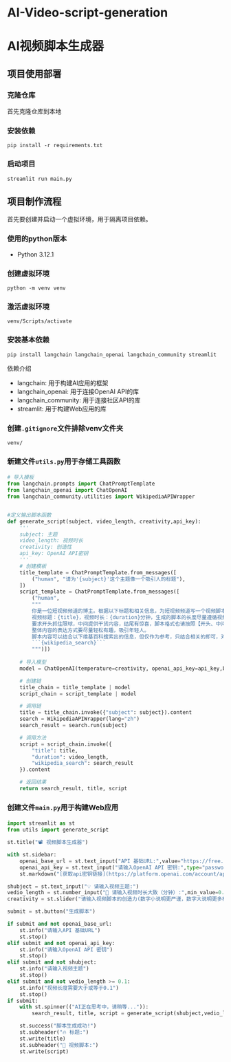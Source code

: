 # AI-Video-script-generation
# AI视频脚本生成器

## 项目使用部署
### 克隆仓库
首先克隆仓库到本地

### 安装依赖
```shell
pip install -r requirements.txt
```

### 启动项目
```shell
streamlit run main.py
```


## 项目制作流程
首先要创建并启动一个虚拟环境，用于隔离项目依赖。

### 使用的python版本
- Python 3.12.1

### 创建虚拟环境
```shell
python -m venv venv
```
### 激活虚拟环境
```shell
venv/Scripts/activate
```

### 安装基本依赖

```shell
pip install langchain langchain_openai langchain_community streamlit
```
依赖介绍
- langchain: 用于构建AI应用的框架
- langchain_openai: 用于连接OpenAI API的库
- langchain_community: 用于连接社区API的库
- streamlit: 用于构建Web应用的库


### 创建`.gitignore`文件排除venv文件夹
```gitignore
venv/
```

### 新建文件`utils.py`用于存储工具函数
#### 
```python
# 导入模板
from langchain.prompts import ChatPromptTemplate
from langchain_openai import ChatOpenAI
from langchain_community.utilities import WikipediaAPIWrapper 


#定义输出脚本函数
def generate_script(subject, video_length, creativity,api_key):
    '''
    subject: 主题
    video_length: 视频时长
    creativity: 创造性
    api_key: OpenAI API密钥
    '''
    # 创建模板
    title_template = ChatPromptTemplate.from_messages([
        ("human", "请为'{subject}'这个主题像一个吸引人的标题"),
    ])
    script_template = ChatPromptTemplate.from_messages([
        ("human",
        """
        你是一位短视频频道的博主。根据以下标题和相关信息，为短视频频道写一个视频脚本。
        视频标题：{title}，视频时长：{duration}分钟，生成的脚本的长度尽量遵循视频时长的要求。
        要求开头抓住限球，中间提供干货内容，结尾有惊喜，脚本格式也请按照【开头、中间，结尾】分隔。
        整体内容的表达方式要尽量轻松有趣，吸引年轻人。
        脚本内容可以结合以下维基百科搜索出的信息，但仅作为参考，只结合相关的即可，对不相关的进行忽路:
        ```{wikipedia_search}```
        """)])
    
    # 导入模型
    model = ChatOpenAI(temperature=creativity, openai_api_key=api_key,base_url=ChatGPTConfig.base_url)

    # 创建链
    title_chain = title_template | model
    script_chain = script_template | model

    # 调用链
    title = title_chain.invoke({"subject": subject}).content
    search = WikipediaAPIWrapper(lang="zh")
    search_result = search.run(subject)

    # 调用方法
    script = script_chain.invoke({
        "title": title,
        "duration": video_length,
        "wikipedia_search": search_result
    }).content

    # 返回结果
    return search_result, title, script
```

### 创建文件`main.py`用于构建Web应用
#### 
```python
import streamlit as st
from utils import generate_script

st.title("📽️ 视频脚本生成器")

with st.sidebar:
    openai_base_url = st.text_input("API 基础URL:",value="https://free.gpt.ge/v1")
    openai_api_key = st.text_input("请输入OpenAI API 密钥:",type="password")
    st.markdown("[获取api密钥链接](https://platform.openai.com/account/api-keys)")

shubject = st.text_input("💡 请输入视频主题:")
vedio_length = st.number_input("📝 请输入视频时长大致（分钟）:",min_value=0.1,step=0.1)
creativity = st.slider("请输入视频脚本的创造力(数字小说明更严谨，数字大说明更多样)",min_value=0.1,max_value=1.0,step=0.1,value=0.3)

submit = st.button("生成脚本")

if submit and not openai_base_url:
    st.info("请输入API 基础URL")
    st.stop()
elif submit and not openai_api_key:
    st.info("请输入OpenAI API 密钥")
    st.stop()
elif submit and not shubject:
    st.info("请输入视频主题")
    st.stop()
elif submit and not vedio_length >= 0.1:
    st.info("视频长度需要大于或等于0.1")
    st.stop()
if submit:
    with st.spinner(("AI正在思考中，请稍等...")):
        search_result, title, script = generate_script(shubject,vedio_length,creativity,openai_api_key)

    st.success("脚本生成成功!")
    st.subheader("🔥 标题:")
    st.write(title)
    st.subheader("📝 视频脚本:")
    st.write(script)
```
